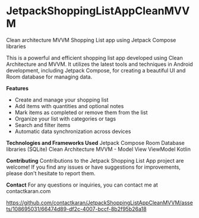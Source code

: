 # JetpackShoppingListAppCleanMVVM
Clean architecture MVVM Shopping List app using Jetpack Compose libraries

This is a powerful and efficient shopping list app developed using Clean Architecture and MVVM.
It utilizes the latest tools and techniques in Android development, including Jetpack Compose, for creating a beautiful UI and Room database for managing data.

**Features**

- Create and manage your shopping list
- Add items with quantities and optional notes
- Mark items as completed or remove them from the list
- Organize your list with categories or tags
- Search and filter items
- Automatic data synchronization across devices

**Technologies and Frameworks Used**
Jetpack Compose
Room Database libraries (SQLite)
Clean Architecture
MVVM - Model View ViewModel
Kotlin

**Contributing**
Contributions to the Jetpack Shopping List App project are welcome! If you find any issues or have suggestions for improvements, please don't hesitate to report them.

**Contact**
For any questions or inquiries, you can contact me at contactkaran.com



https://github.com/contactkaran/JetpackShoppingListAppCleanMVVM/assets/108695031/66474d89-df2c-4007-bccf-8b2f95b26a18

